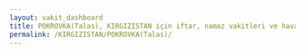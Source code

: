 ```yaml
---
layout: vakit_dashboard
title: POKROVKA(Talas), KIRGIZISTAN için iftar, namaz vakitleri ve hava durumu - ilçe/eyalet seç
permalink: /KIRGIZISTAN/POKROVKA(Talas)/
---
```


<script type="text/javascript">
  var GLOBAL_COUNTRY = 'KIRGIZISTAN';
  var GLOBAL_CITY = 'POKROVKA(Talas)';
  var GLOBAL_STATE = '';
  var lat = 72;
  var lon = 21;
</script>
